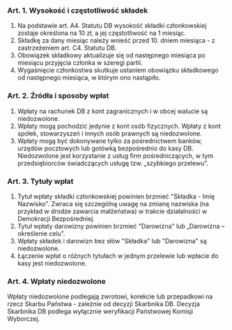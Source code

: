 ### Art. 1. Wysokość i częstotliwość składek
1. Na podstawie art. A4. Statutu DB wysokość składki członkowskiej zostaje określona na 10 zł, a jej częstotliwość na 1 miesiąc.
2. Składkę za dany miesiąc należy wnieść przed 10. dniem miesiąca - z zastrzeżeniem art. C4. Statutu DB.
3. Obowiązek składkowy aktualizuje się od następnego miesiąca po miesiącu przyjęcia członka w szeregi partii.
4. Wygaśnięcie członkostwa skutkuje ustaniem obowiązku składkowego od następnego miesiąca, w którym ono nastąpiło.

### Art. 2. Źródła i sposoby wpłat
1. Wpłaty na rachunek DB z kont zagranicznych i w obcej walucie są niedozwolone.
2. Wpłaty mogą pochodzić jedynie z kont osób fizycznych. Wpłaty z kont spółek, stowarzyszeń i innych osób prawnych są niedozwolone.
3. Wpłaty mogą być dokonywane tylko za pośrednictwem banków, urzędów pocztowych lub gotówką bezpośrednio do kasy DB. Niedozwolone jest korzystanie z usług firm pośredniczących, w tym przedsiębiorców świadczących usługę tzw. „szybkiego przelewu”.

### Art. 3. Tytuły wpłat
1. Tytuł wpłaty składki członkowskiej powinien brzmieć "Składka - Imię Nazwisko". Zwraca się szczególną uwagę na zmianę nazwiska (na przykład w drodze zawarcia małżeństwa) w trakcie działalności w Demokracji Bezpośredniej.
2. Tytuł wpłaty darowizny powinien brzmieć "Darowizna" lub „Darowizna – określenie celu”.
3. Wpłaty składek i darowizn bez słów "Składka" lub "Darowizna" są niedozwolone.
4. Łączenie wpłat o różnych tytułach w jednym przelewie lub wpłacie do kasy jest niedozwolone.

### Art. 4. Wpłaty niedozwolone
Wpłaty niedozwolone podlegają zwrotowi, korekcie lub przepadkowi na rzecz Skarbu Państwa - zależnie od decyzji Skarbnika DB. Decyzja Skarbnika DB podlega wyłącznie weryfikacji Państwowej Komisji Wyborczej.
